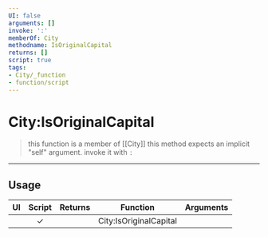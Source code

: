 ```yaml
---
UI: false
arguments: []
invoke: ':'
memberOf: City
methodname: IsOriginalCapital
returns: []
script: true
tags:
- City/_function
- function/script
---
```

# City:IsOriginalCapital
> this function is a member of [[City]]
> this method expects an implicit "self" argument. invoke it with `:`
-----
## Usage
|  UI | Script | Returns | Function | Arguments |
|:---:|:------:|-------:|:--------:|:---------|
| |✓||City:IsOriginalCapital||
